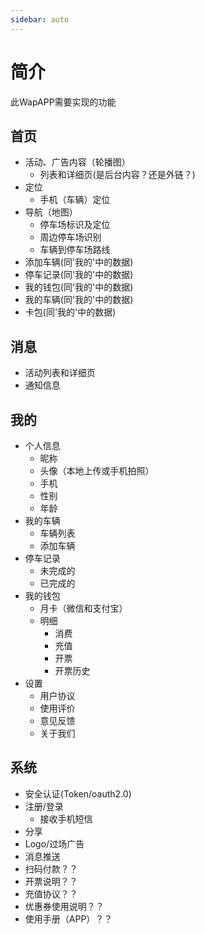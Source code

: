 ```yaml
---
sidebar: auto
---
```


# 简介

此WapAPP需要实现的功能

## 首页
- 活动、广告内容（轮播图）
    - 列表和详细页(是后台内容？还是外链？)
- 定位
    - 手机（车辆）定位
- 导航（地图）
    - 停车场标识及定位
    - 周边停车场识别
    - 车辆到停车场路线
- 添加车辆(同'我的'中的数据)
- 停车记录(同'我的'中的数据)
- 我的钱包(同'我的'中的数据)
- 我的车辆(同'我的'中的数据)
- 卡包(同'我的'中的数据)

## 消息
- 活动列表和详细页
- 通知信息

## 我的
- 个人信息
    - 昵称
    - 头像（本地上传或手机拍照）
    - 手机
    - 性别
    - 年龄
- 我的车辆
    - 车辆列表
    - 添加车辆
- 停车记录
    - 未完成的
    - 已完成的
- 我的钱包
    - 月卡（微信和支付宝）
    - 明细
        - 消费
        - 充值
        - 开票
        - 开票历史
- 设置
    - 用户协议
    - 使用评价
    - 意见反馈
    - 关于我们

## 系统
- 安全认证(Token/oauth2.0)
- 注册/登录
    - 接收手机短信
- 分享
- Logo/过场广告
- 消息推送
- 扫码付款？？
- 开票说明？？
- 充值协议？？
- 优惠券使用说明？？
- 使用手册（APP）？？